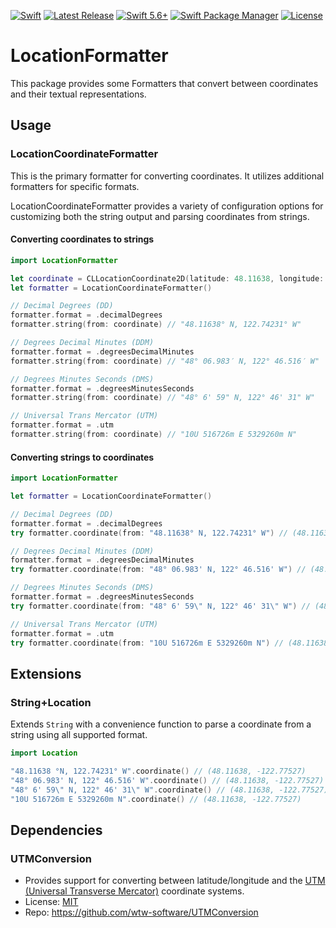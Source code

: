 [![Swift](https://github.com/salishseasoftware/LocationFormatter/actions/workflows/test.yml/badge.svg)](https://github.com/salishseasoftware/LocationFormatter/actions/workflows/test.yml)
[![Latest Release](https://img.shields.io/github/release/salishseasoftware/LocationFormatter/all.svg)](https://github.com/salishseasoftware/LocationFormatter/releases)
[![Swift 5.6+](https://img.shields.io/badge/Swift-5.6+-orange.svg)](https://developer.apple.com/swift)
[![Swift Package Manager](https://img.shields.io/badge/SPM-compatible-brightgreen.svg)](https://swift.org/package-manager)
[![License](https://img.shields.io/github/license/salishseasoftware/LocationFormatter)](LICENSE)

# LocationFormatter

This package provides some Formatters that convert between coordinates and their textual representations.

## Usage

### LocationCoordinateFormatter

This is the primary formatter for converting coordinates. It utilizes additional formatters for specific formats.

LocationCoordinateFormatter provides a variety of configuration options for customizing both the string output and parsing coordinates from strings.


#### Converting coordinates to strings

```swift
import LocationFormatter

let coordinate = CLLocationCoordinate2D(latitude: 48.11638, longitude: -122.77527)
let formatter = LocationCoordinateFormatter()

// Decimal Degrees (DD)
formatter.format = .decimalDegrees
formatter.string(from: coordinate) // "48.11638° N, 122.74231° W"

// Degrees Decimal Minutes (DDM)
formatter.format = .degreesDecimalMinutes
formatter.string(from: coordinate) // "48° 06.983′ N, 122° 46.516′ W"

// Degrees Minutes Seconds (DMS)
formatter.format = .degreesMinutesSeconds
formatter.string(from: coordinate) // "48° 6' 59" N, 122° 46' 31" W"

// Universal Trans Mercator (UTM)
formatter.format = .utm
formatter.string(from: coordinate) // "10U 516726m E 5329260m N"
```

#### Converting strings to coordinates

```swift
import LocationFormatter

let formatter = LocationCoordinateFormatter() 

// Decimal Degrees (DD)
formatter.format = .decimalDegrees
try formatter.coordinate(from: "48.11638° N, 122.74231° W") // (48.11638, -122.77527)

// Degrees Decimal Minutes (DDM)
formatter.format = .degreesDecimalMinutes
try formatter.coordinate(from: "48° 06.983' N, 122° 46.516' W") // (48.11638, -122.77527)

// Degrees Minutes Seconds (DMS)
formatter.format = .degreesMinutesSeconds
try formatter.coordinate(from: "48° 6' 59\" N, 122° 46' 31\" W") // (48.11638, -122.77527)

// Universal Trans Mercator (UTM)
formatter.format = .utm
try formatter.coordinate(from: "10U 516726m E 5329260m N") // (48.11638, -122.77527)
```

## Extensions

### String+Location

Extends `String` with a convenience function to parse a coordinate from a string using all supported format.


```swift
import Location

"48.11638 °N, 122.74231° W".coordinate() // (48.11638, -122.77527)
"48° 06.983' N, 122° 46.516' W".coordinate() // (48.11638, -122.77527)
"48° 6' 59\" N, 122° 46' 31\" W".coordinate() // (48.11638, -122.77527)
"10U 516726m E 5329260m N".coordinate() // (48.11638, -122.77527)
```

## Dependencies

### UTMConversion

- Provides support for converting between latitude/longitude and the [UTM (Universal Transverse Mercator)](https://en.wikipedia.org/wiki/Universal_Transverse_Mercator_coordinate_system) coordinate systems.
- License: [MIT](https://github.com/wtw-software/UTMConversion/blob/master/LICENSE)
- Repo: https://github.com/wtw-software/UTMConversion

